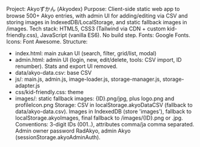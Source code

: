 Project: Akyoずかん (Akyodex)
Purpose: Client-side static web app to browse 500+ Akyo entries, with admin UI for adding/editing via CSV and storing images in IndexedDB/LocalStorage, and static fallback images in /images.
Tech stack: HTML5, CSS3 (Tailwind via CDN + custom kid-friendly.css), JavaScript (vanilla ES6). No build step. Fonts: Google Fonts. Icons: Font Awesome.
Structure:
- index.html: main zukan UI (search, filter, grid/list, modal)
- admin.html: admin UI (login, new, edit/delete, tools: CSV import, ID renumber). Stats and export UI removed.
- data/akyo-data.csv: base CSV
- js/: main.js, admin.js, image-loader.js, storage-manager.js, storage-adapter.js
- css/kid-friendly.css: theme
- images/: static fallback images: {ID}.png/jpg, plus logo.png and profileIcon.png
Storage: CSV in localStorage.akyoDataCSV (fallback to data/akyo-data.csv). Images in IndexedDB (store 'images'), fallback to localStorage.akyoImages, final fallback to /images/{ID}.png or .jpg.
Conventions: 3-digit IDs (001..), attributes comma/ja comma separated. Admin owner password RadAkyo, admin Akyo (sessionStorage.akyoAdminAuth).
